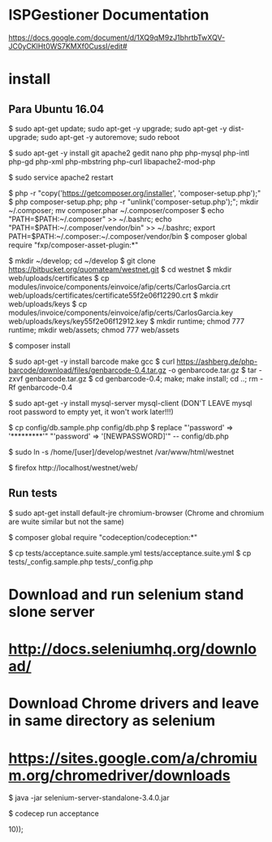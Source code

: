 ISPGestioner Documentation
================================
https://docs.google.com/document/d/1XQ9qM9zJ1bhrtbTwXQV-JC0yCKlHt0WS7KMXf0CussI/edit#


install
================================

Para Ubuntu 16.04
-----------------

$ sudo apt-get update; sudo apt-get -y upgrade; sudo apt-get -y dist-upgrade; sudo apt-get -y autoremove; sudo reboot

$ sudo apt-get -y install git apache2 gedit nano php php-mysql php-intl php-gd php-xml php-mbstring php-curl libapache2-mod-php

$ sudo service apache2 restart

$ php -r "copy('https://getcomposer.org/installer', 'composer-setup.php');"
$ php composer-setup.php; php -r "unlink('composer-setup.php');"; mkdir ~/.composer; mv composer.phar ~/.composer/composer
$ echo "PATH=\$PATH:~/.composer" >> ~/.bashrc; echo "PATH=\$PATH:~/.composer/vendor/bin" >> ~/.bashrc; export PATH=$PATH:~/.composer:~/.composer/vendor/bin
$ composer global require "fxp/composer-asset-plugin:*"

$ mkdir ~/develop; cd ~/develop
$ git clone https://bitbucket.org/quomateam/westnet.git
$ cd westnet
$ mkdir web/uploads/certificates
$ cp modules/invoice/components/einvoice/afip/certs/CarlosGarcia.crt web/uploads/certificates/certificate55f2e06f12290.crt
$ mkdir web/uploads/keys
$ cp modules/invoice/components/einvoice/afip/certs/CarlosGarcia.key web/uploads/keys/key55f2e06f12912.key
$ mkdir runtime; chmod 777 runtime; mkdir web/assets; chmod 777 web/assets

$ composer install

$ sudo apt-get -y install barcode make gcc
$ curl https://ashberg.de/php-barcode/download/files/genbarcode-0.4.tar.gz -o genbarcode.tar.gz
$ tar -zxvf genbarcode.tar.gz
$ cd genbarcode-0.4; make; make install; cd ..; rm -Rf genbarcode-0.4

$ sudo apt-get -y install mysql-server mysql-client
(DON'T LEAVE mysql root password to empty yet, it won't work later!!!)

$ cp config/db.sample.php config/db.php
$ replace "'password' => '*********'" "'password' => '[NEWPASSWORD]'" -- config/db.php

$ sudo ln -s /home/[user]/develop/westnet /var/www/html/westnet

$ firefox http://localhost/westnet/web/

Run tests
---------

$ sudo apt-get install default-jre chromium-browser
(Chrome and chromium are wuite similar but not the same)

$ composer global require "codeception/codeception:*"

$ cp tests/acceptance.suite.sample.yml tests/acceptance.suite.yml
$ cp tests/_config.sample.php tests/_config.php

# Download and run selenium stand slone server
# http://docs.seleniumhq.org/download/
# Download Chrome drivers and leave in same directory as selenium
# https://sites.google.com/a/chromium.org/chromedriver/downloads

$ java -jar selenium-server-standalone-3.4.0.jar

$ codecep run acceptance


<?php
Gestion::$api_url = 'https://gestion.westnet.com.ar/index.php?r=westnet/api/';
Gestion::$api_headers = [ 'Content-Type: application/json', 'Authorization: Basic YXBpX3VzcjozPEFHTDExQ0g4WD8=', 'Cache-Control: no-cache' ];

Model::$db = new PDOProxy ('pgsql:host=127.0.0.1;dbname=westnet', 'westnet', 'rkh7*8lpa9!1.', array (PDO::ATTR_TIMEOUT => 10));
